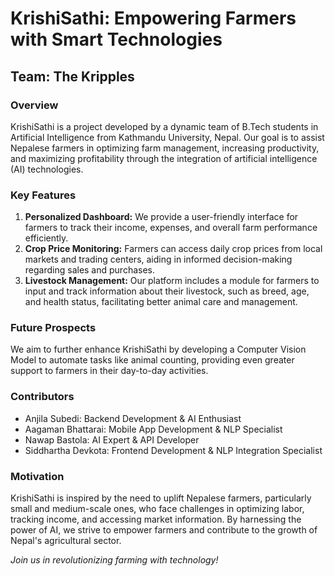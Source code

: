 # KrishiSathi: Empowering Farmers with Smart Technologies

## Team: The Kripples

### Overview
KrishiSathi is a project developed by a dynamic team of B.Tech students in Artificial Intelligence from Kathmandu University, Nepal. Our goal is to assist Nepalese farmers in optimizing farm management, increasing productivity, and maximizing profitability through the integration of artificial intelligence (AI) technologies.

### Key Features
1. **Personalized Dashboard:** We provide a user-friendly interface for farmers to track their income, expenses, and overall farm performance efficiently.
2. **Crop Price Monitoring:** Farmers can access daily crop prices from local markets and trading centers, aiding in informed decision-making regarding sales and purchases.
3. **Livestock Management:** Our platform includes a module for farmers to input and track information about their livestock, such as breed, age, and health status, facilitating better animal care and management.

### Future Prospects
We aim to further enhance KrishiSathi by developing a Computer Vision Model to automate tasks like animal counting, providing even greater support to farmers in their day-to-day activities.

### Contributors
- Anjila Subedi: Backend Development & AI Enthusiast
- Aagaman Bhattarai: Mobile App Development & NLP Specialist
- Nawap Bastola: AI Expert & API Developer
- Siddhartha Devkota: Frontend Development & NLP Integration Specialist

### Motivation
KrishiSathi is inspired by the need to uplift Nepalese farmers, particularly small and medium-scale ones, who face challenges in optimizing labor, tracking income, and accessing market information. By harnessing the power of AI, we strive to empower farmers and contribute to the growth of Nepal's agricultural sector.


*Join us in revolutionizing farming with technology!*
